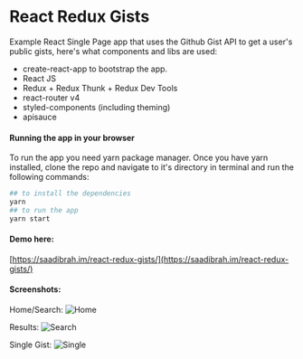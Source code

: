 # React Redux Gists

Example React Single Page app that uses the Github Gist API to get a user's public gists, here's what components and libs are used:

 * create-react-app to bootstrap the app.
 * React JS
 * Redux + Redux Thunk + Redux Dev Tools
 * react-router v4
 * styled-components (including theming)
 * apisauce

#### Running the app in your browser

To run the app you need yarn package manager. Once you have yarn installed, clone the repo and navigate to it's directory in terminal and run the following commands:

 ```sh
 ## to install the dependencies
 yarn
 ## to run the app
 yarn start
 ```

#### Demo here:

[https://saadibrah.im/react-redux-gists/](https://saadibrah.im/react-redux-gists/)

#### Screenshots:

Home/Search:
![Home](https://saadibrahim.com/react-redux-gists/screenshots/screenshot_home.png "Home")

Results:
![Search](https://saadibrahim.com/react-redux-gists/screenshots/screenshot_search.png "Search")

Single Gist:
![Single](https://saadibrahim.com/react-redux-gists/screenshots/screenshot_single.png "Single")
